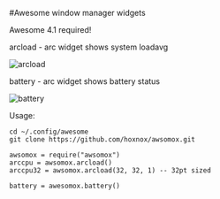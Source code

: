 #Awesome window manager widgets

Awesome 4.1 required!

arcload - arc widget shows system loadavg

![arcload](https://habrastorage.org/files/d60/280/518/d602805184d8482eb6ff982721d4dd40.png)

battery - arc widget shows battery status

![battery](https://habrastorage.org/files/f53/1cf/ea6/f531cfea6ce64c3c9e6b9a7f726d142e.png)

Usage:

    cd ~/.config/awesome
    git clone https://github.com/hoxnox/awsomox.git

    awsomox = require("awsomox")
    arccpu = awsomox.arcload()
    arccpu32 = awsomox.arcload(32, 32, 1) -- 32pt sized

    battery = awesomox.battery()

